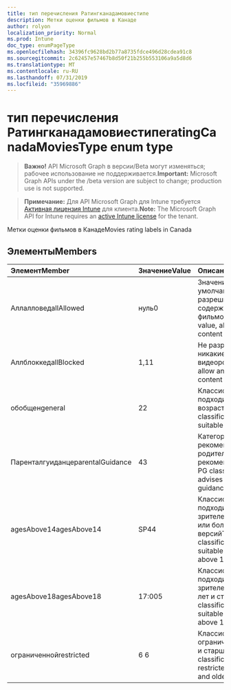 ```yaml
---
title: тип перечисления Ратингканадамовиестипе
description: Метки оценки фильмов в Канаде
author: rolyon
localization_priority: Normal
ms.prod: Intune
doc_type: enumPageType
ms.openlocfilehash: 34396fc9628bd2b77a8735fdce496d28cdea91c8
ms.sourcegitcommit: 2c62457e57467b8d50f21b255b553106a9a5d8d6
ms.translationtype: MT
ms.contentlocale: ru-RU
ms.lasthandoff: 07/31/2019
ms.locfileid: "35969886"
---
```

# <a name="ratingcanadamoviestype-enum-type"></a><span data-ttu-id="ea47b-103">тип перечисления Ратингканадамовиестипе</span><span class="sxs-lookup"><span data-stu-id="ea47b-103">ratingCanadaMoviesType enum type</span></span>

> <span data-ttu-id="ea47b-104">**Важно!** API Microsoft Graph в версии/Beta могут изменяться; рабочее использование не поддерживается.</span><span class="sxs-lookup"><span data-stu-id="ea47b-104">**Important:** Microsoft Graph APIs under the /beta version are subject to change; production use is not supported.</span></span>

> <span data-ttu-id="ea47b-105">**Примечание:** Для API Microsoft Graph для Intune требуется [Активная лицензия Intune](https://go.microsoft.com/fwlink/?linkid=839381) для клиента.</span><span class="sxs-lookup"><span data-stu-id="ea47b-105">**Note:** The Microsoft Graph API for Intune requires an [active Intune license](https://go.microsoft.com/fwlink/?linkid=839381) for the tenant.</span></span>

<span data-ttu-id="ea47b-106">Метки оценки фильмов в Канаде</span><span class="sxs-lookup"><span data-stu-id="ea47b-106">Movies rating labels in Canada</span></span>

## <a name="members"></a><span data-ttu-id="ea47b-107">Элементы</span><span class="sxs-lookup"><span data-stu-id="ea47b-107">Members</span></span>
|<span data-ttu-id="ea47b-108">Элемент</span><span class="sxs-lookup"><span data-stu-id="ea47b-108">Member</span></span>|<span data-ttu-id="ea47b-109">Значение</span><span class="sxs-lookup"><span data-stu-id="ea47b-109">Value</span></span>|<span data-ttu-id="ea47b-110">Описание</span><span class="sxs-lookup"><span data-stu-id="ea47b-110">Description</span></span>|
|:---|:---|:---|
|<span data-ttu-id="ea47b-111">Аллалловед</span><span class="sxs-lookup"><span data-stu-id="ea47b-111">allAllowed</span></span>|<span data-ttu-id="ea47b-112">нуль</span><span class="sxs-lookup"><span data-stu-id="ea47b-112">0</span></span>|<span data-ttu-id="ea47b-113">Значение по умолчанию, разрешить все содержимое фильмов</span><span class="sxs-lookup"><span data-stu-id="ea47b-113">Default value, allow all movies content</span></span>|
|<span data-ttu-id="ea47b-114">Аллблоккед</span><span class="sxs-lookup"><span data-stu-id="ea47b-114">allBlocked</span></span>|<span data-ttu-id="ea47b-115">1,1</span><span class="sxs-lookup"><span data-stu-id="ea47b-115">1</span></span>|<span data-ttu-id="ea47b-116">Не разрешать никакие видеоролики</span><span class="sxs-lookup"><span data-stu-id="ea47b-116">Do not allow any movies content</span></span>|
|<span data-ttu-id="ea47b-117">обобщен</span><span class="sxs-lookup"><span data-stu-id="ea47b-117">general</span></span>|<span data-ttu-id="ea47b-118">2</span><span class="sxs-lookup"><span data-stu-id="ea47b-118">2</span></span>|<span data-ttu-id="ea47b-119">Классификация G подходит для всех возраста</span><span class="sxs-lookup"><span data-stu-id="ea47b-119">The G classification is suitable for all ages</span></span>|
|<span data-ttu-id="ea47b-120">Паренталгуиданце</span><span class="sxs-lookup"><span data-stu-id="ea47b-120">parentalGuidance</span></span>|<span data-ttu-id="ea47b-121">4</span><span class="sxs-lookup"><span data-stu-id="ea47b-121">3</span></span>|<span data-ttu-id="ea47b-122">Категория PG рекомендует родительские рекомендации</span><span class="sxs-lookup"><span data-stu-id="ea47b-122">The PG classification advises parental guidance</span></span>|
|<span data-ttu-id="ea47b-123">agesAbove14</span><span class="sxs-lookup"><span data-stu-id="ea47b-123">agesAbove14</span></span>|<span data-ttu-id="ea47b-124">SP4</span><span class="sxs-lookup"><span data-stu-id="ea47b-124">4</span></span>|<span data-ttu-id="ea47b-125">Классификация 14A подходит для зрителей выше 14 или более ранних версий</span><span class="sxs-lookup"><span data-stu-id="ea47b-125">The 14A classification is suitable for viewers above 14 or older</span></span>|
|<span data-ttu-id="ea47b-126">agesAbove18</span><span class="sxs-lookup"><span data-stu-id="ea47b-126">agesAbove18</span></span>|<span data-ttu-id="ea47b-127">17:00</span><span class="sxs-lookup"><span data-stu-id="ea47b-127">5</span></span>|<span data-ttu-id="ea47b-128">Классификация 18A подходит для зрителей более 18 лет и старше</span><span class="sxs-lookup"><span data-stu-id="ea47b-128">The 18A classification is suitable for viewers above 18 or older</span></span>|
|<span data-ttu-id="ea47b-129">ограниченной</span><span class="sxs-lookup"><span data-stu-id="ea47b-129">restricted</span></span>|<span data-ttu-id="ea47b-130">6 </span><span class="sxs-lookup"><span data-stu-id="ea47b-130">6</span></span>|<span data-ttu-id="ea47b-131">Классификация R ограничена до 18 лет и старше</span><span class="sxs-lookup"><span data-stu-id="ea47b-131">The R classification is restricted to 18 years and older</span></span>|






